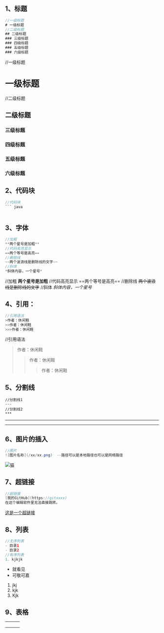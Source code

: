 ## 1、标题

``` java
//一级标题
# 一级标题
//二级标题
## 二级标题
### 三级标题
### 四级标题
### 五级标题
### 六级标题

```

//一级标题
# 一级标题
//二级标题
## 二级标题
### 三级标题
### 四级标题
### 五级标题
### 六级标题

## 2、代码块

``` java
//代码块
​``` java
  
```



## 3、字体

```java
//加粗
**两个星号是加粗**
//代码高亮显示
==两个等号是高亮==
//删除线
~~两个波浪线是删除线的文字~~
//斜体
*斜体内容，一个星号*
```

//加粗
**两个星号是加粗**
//代码高亮显示
==两个等号是高亮==
//删除线
~~两个波浪线是删除线的文字~~
//斜体
*斜体内容，一个星号*

## 4、引用：

```java
//引用语法
>作者：休闲鞋
>>作者：休闲鞋
>>>作者：休闲鞋

```

//引用语法
>作者：休闲鞋
>>作者：休闲鞋
>>
>>>作者：休闲鞋

## 5、分割线

``` jva
//分割线1
---
//分割线2
***

```

---

***

## 6、图片的插入

```java
//图片
![图片名称](/xx/xx.png)  --路径可以是本地路径也可以是网络路径

```

![猫](https://timgsa.baidu.com/timg?image&quality=80&size=b9999_10000&sec=1580489273283&di=0cb7f133ef6420cccfa5f40ee73ab7fc&imgtype=0&src=http%3A%2F%2Fb-ssl.duitang.com%2Fuploads%2Fitem%2F201706%2F22%2F20170622133739_XyFH4.jpeg)



## 7、超链接

``` java
//超链接
[我的GitHub](https://gitxxxx)
在这个编辑软件里无法直接跳转。
```

[这是一个超链接](https://github.com)

## 8、列表

``` java 
//无序列表
- 目录1
- 目录2
//有序列表
1. kjkjk
```

- 就看见
- 可敬可嘉

1. jkj 
2. kjk
3. Kjk 

## 9、表格

|      |      |      |
| ---- | ---- | ---- |
|      |      |      |
|      |      |      |
|      |      |      |

